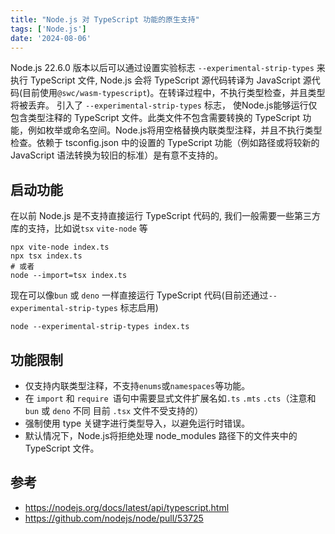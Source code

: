 ```yaml
---
title: "Node.js 对 TypeScript 功能的原生支持"
tags: ['Node.js']
date: '2024-08-06'
---
```


Node.js 22.6.0 版本以后可以通过设置实验标志 `--experimental-strip-types` 来执行 TypeScript 文件, Node.js 会将 TypeScript 源代码转译为 JavaScript 源代码(目前使用`@swc/wasm-typescript`)。在转译过程中，不执行类型检查，并且类型将被丢弃。
引入了 `--experimental-strip-types` 标志， 使Node.js能够运行仅包含类型注释的 TypeScript 文件。此类文件不包含需要转换的 TypeScript 功能，例如枚举或命名空间。Node.js将用空格替换内联类型注释，并且不执行类型检查。依赖于 tsconfig.json 中的设置的 TypeScript 功能（例如路径或将较新的 JavaScript 语法转换为较旧的标准）是有意不支持的。

## 启动功能

在以前 Node.js 是不支持直接运行 TypeScript 代码的, 我们一般需要一些第三方库的支持，比如说`tsx` `vite-node` 等

``` shell
npx vite-node index.ts
npx tsx index.ts 
# 或者
node --import=tsx index.ts 
```
现在可以像`bun` 或 `deno` 一样直接运行 TypeScript 代码(目前还通过`--experimental-strip-types` 标志启用)
```shell
node --experimental-strip-types index.ts 
```

## 功能限制

+ 仅支持内联类型注释，不支持`enums`或`namespaces`等功能。
+ 在 `import` 和 `require `语句中需要显式文件扩展名如`.ts` `.mts` `.cts`（注意和`bun` 或 `deno` 不同 目前 `.tsx` 文件不受支持的）
+ 强制使用 type 关键字进行类型导入，以避免运行时错误。
+ 默认情况下，Node.js将拒绝处理 node_modules 路径下的文件夹中的 TypeScript 文件。


## 参考
+ https://nodejs.org/docs/latest/api/typescript.html
+ https://github.com/nodejs/node/pull/53725